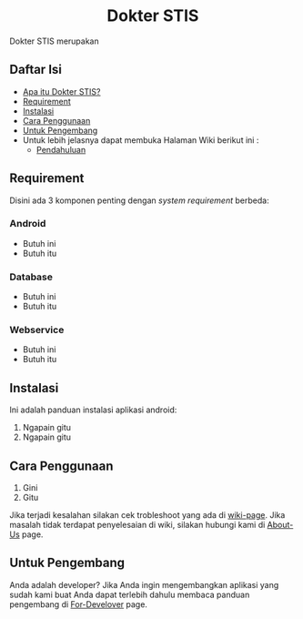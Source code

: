<h1 align="center">Dokter STIS</h1>
<p>Dokter STIS merupakan</p> 

## Daftar Isi
* [Apa itu Dokter STIS?](https://github.com/KurotsuchiM/dr.stis#dokter-stis)
* [Requirement](https://github.com/KurotsuchiM/dr.stis#requirement)
* [Instalasi](https://github.com/KurotsuchiM/dr.stis#instalasi)
* [Cara Penggunaan](https://github.com/KurotsuchiM/dr.stis#cara-penggunaan)
* [Untuk Pengembang](https://github.com/KurotsuchiM/dr.stis#untuk-pengembang)
* Untuk lebih jelasnya dapat membuka Halaman Wiki berikut ini :
  * [Pendahuluan](https://github.com/KurotsuchiM/dr.stis/wiki/Pendahuluan)



## Requirement
Disini ada 3 komponen penting dengan _system requirement_ berbeda:
### Android
* Butuh ini
* Butuh itu
### Database
* Butuh ini
* Butuh itu
### Webservice
* Butuh ini
* Butuh itu

## Instalasi
Ini adalah panduan instalasi aplikasi android:
1. Ngapain gitu
2. Ngapain gitu

## Cara Penggunaan
1. Gini
2. Gitu

Jika terjadi kesalahan silakan cek trobleshoot yang ada di [wiki-page](https://goole.com). Jika masalah tidak terdapat penyelesaian di wiki, silakan hubungi kami di [About-Us](https://google.com) page.

## Untuk Pengembang
Anda adalah developer? Jika Anda ingin mengembangkan aplikasi yang sudah kami buat Anda dapat terlebih dahulu membaca panduan pengembang di [For-Develover](https://google.com) page.
